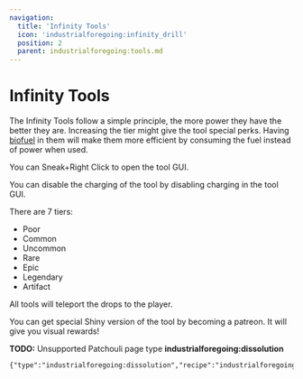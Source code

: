 ```yaml
---
navigation:
  title: 'Infinity Tools'
  icon: 'industrialforegoing:infinity_drill'
  position: 2
  parent: industrialforegoing:tools.md
---
```


# Infinity Tools

The Infinity Tools follow a simple principle, the more power they have the better they are. Increasing the tier might give the tool special perks. Having [biofuel](../generators/biofuel.md) in them will make them more efficient by consuming the fuel instead of power when used.

You can <Color id="gold">Sneak+Right Click</Color> to open the tool GUI.

You can disable the <Color id="gold">charging</Color> of the tool by disabling charging in the tool GUI.

There are 7 tiers:

- Poor
- Common
- Uncommon
- Rare
- Epic
- Legendary
- Artifact

All tools will teleport the drops to the player.

You can get special <Color id="gold">Shiny</Color> version of the tool by becoming a patreon. It will give you visual rewards!

**TODO:** Unsupported Patchouli page type **industrialforegoing:dissolution**

```
{"type":"industrialforegoing:dissolution","recipe":"industrialforegoing:dissolution_chamber/infinity_drill"}
```
